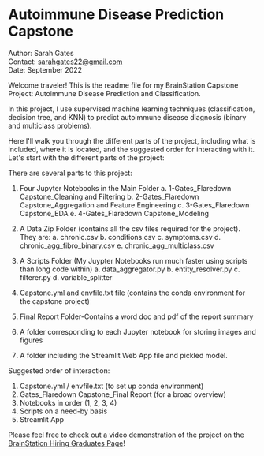 # Autoimmune Disease Prediction Capstone

Author: Sarah Gates <br>
Contact: sarahgates22@gmail.com <br>
Date: September 2022

Welcome traveler! This is the readme file for my BrainStation Capstone Project: Autoimmune Disease Prediction and Classification. 

In this project, I use supervised machine learning techniques (classification, decision tree, and KNN) to predict autoimmune disease diagnosis (binary and multiclass problems).

Here I'll walk you through the  different parts of the project, including what is included, where it is located, and the suggested order for interacting with it. Let's start with the different parts of the project:

There are several parts to this project: 

1. Four Jupyter Notebooks in the Main Folder
    a. 1-Gates_Flaredown Capstone_Cleaning and Filtering
    b. 2-Gates_Flaredown Capstone_Aggregation and Feature Engineering
    c. 3-Gates_Flaredown Capstone_EDA
    e. 4-Gates_Flaredown Capstone_Modeling

2. A Data Zip Folder (contains all the csv files required for the project). They are:
    a. chronic.csv
    b. conditions.csv
    c. symptoms.csv
    d. chronic_agg_fibro_binary.csv
    e. chronic_agg_multiclass.csv

3. A Scripts Folder (My Juypter Notebooks run much faster using scripts than long code within)
    a. data_aggregator.py
    b. entity_resolver.py
    c. filterer.py
    d. variable_splitter

4. Capstone.yml and envfile.txt file (contains the conda environment for the capstone project)

5. Final Report Folder-Contains a word doc and pdf of the report summary

6. A folder corresponding to each Jupyter notebook for storing images and figures

7. A folder including the Streamlit Web App file and pickled model.


Suggested order of interaction:

1. Capstone.yml / envfile.txt (to set up conda environment)
2. Gates_Flaredown Capstone_Final Report (for a broad overview)
2. Notebooks in order (1, 2, 3, 4)
3. Scripts on a need-by basis
4. Streamlit App

Please feel free to check out a video demonstration of the project on the [BrainStation Hiring Graduates Page](https://brainstation.io/hiring-brainstation-graduates)!

